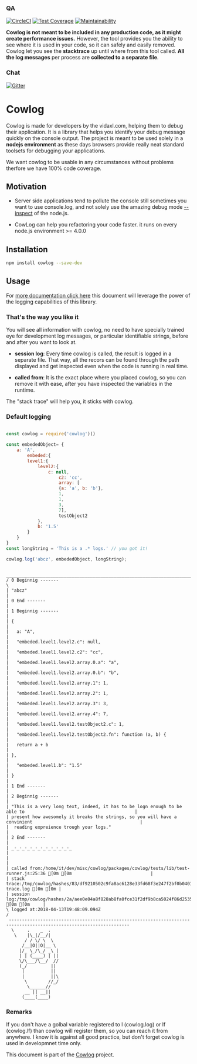 <!--- destination qa rewrite begin -->
### QA
[![CircleCI](https://circleci.com/gh/vidaxl-com/cowlog/tree/master.svg?style=svg)](https://circleci.com/gh/vidaxl-com/cowlog/tree/master)
[![Test Coverage](https://api.codeclimate.com/v1/badges/d3fce811aecbe5c73ffb/test_coverage)](https://codeclimate.com/github/vidaxl-com/cowlog/test_coverage)
[![Maintainability](https://api.codeclimate.com/v1/badges/d3fce811aecbe5c73ffb/maintainability)](https://codeclimate.com/github/vidaxl-com/cowlog/maintainability)
<!--- 
[![Known Vulnerabilities](https://snyk.io/test/github/vidaxl-com/cowlog/badge.svg?targetFile=package.json)](https://snyk.io/test/github/vidaxl-com/cowlog?targetFile=package.json)
[![FOSSA Status](https://app.fossa.io/api/projects/git%2Bgithub.com%2Fvidaxl-com%2Fcowlog.svg?type=shield)](https://app.fossa.io/projects/git%2Bgithub.com%2Fvidaxl-com%2Fcowlog?ref=badge_shield)
[![Greenkeeper badge](https://badges.greenkeeper.io/vidaxl-com/cowlog.svg)](https://greenkeeper.io/)
-->
<!--- destination qa rewrite end -->

**Cowlog is not meant to be included in any production code, as it might create
performance issues.** 
However, the tool provides you the ability to see where it is used in your code,
so it can safely and easily removed. Cowlog let you see the **stacktrace** up until
where from this tool called. **All the log messages** per process are
**collected to a separate file**.
<!--- source chat rewrite begin -->
### Chat
[![Gitter](https://badges.gitter.im/Join%20Chat.svg)](https://gitter.im/cowlog/Lobby)
<!--- source chat rewrite end -->
# Cowlog

Cowlog is made for developers by the vidaxl.com, helping them to debug their
application. It is a library that helps you identify your debug message quickly
on the console output. The project is meant to be used solely in a
**nodejs environment** as these days browsers provide really neat standard
toolsets for debugging your applications.

We want cowlog to be usable in any circumstances without problems therfore we
have 100% code coverage.


## Motivation

- Server side applications tend to pollute the console still sometimes you want
to use console.log, and not solely use the amazing debug mode
[--inspect](https://nodejs.org/en/docs/inspector/)
of the node.js.

- CowLog can help you refactoring your code faster. it runs on every node.js
environment >= 4.0.0

## Installation
```bash
npm install cowlog --save-dev
```

## Usage
For [more documentation click here](./documentation/logging_functionality.md)
this document will leverage the power of the logging capabilities of this
library.

<!--- example begin -->
### That's the way you like it
You will see all information with cowlog, no need to have
specially trained eye for development log messages, or particular identifiable
strings, before and after you want to look at.

- **session log**: Every time cowlog is called, the result is logged in a
separate file. That way, all the recors can be found through the path displayed
and get inspected even when the code is running in real time.

- **called from**: It is the exact place where you placed cowlog, so you can
remove it with ease, after you have inspected the variables in the
runtime.

The "stack trace" will help you, it sticks with cowlog.

### Default logging

```javascript

const cowlog = require('cowlog')()

const embededObject= {
    a: 'A',
        embeded:{
        level1:{
            level2:{
                c: null,
                    c2: 'cc',
                    array: [
                    {a: 'a', b: 'b'},
                    1,
                    1,
                    3,
                    7],
                    testObject2
            },
            b: '1.5'
        }
    }
}
const longString = 'This is a .* logs.' // you got it!

cowlog.log('abcz', embededObject, longString);

```


```
 ____________________________________________________________________________________________________________________
/ 0 Beginnig -------                                                                                                 \
| "abcz"                                                                                                             |
| 0 End -------                                                                                                      |
| 1 Beginnig -------                                                                                                 |
| {                                                                                                                  |
|   a: "A",                                                                                                          |
|   "embeded.level1.level2.c": null,                                                                                 |
|   "embeded.level1.level2.c2": "cc",                                                                                |
|   "embeded.level1.level2.array.0.a": "a",                                                                          |
|   "embeded.level1.level2.array.0.b": "b",                                                                          |
|   "embeded.level1.level2.array.1": 1,                                                                              |
|   "embeded.level1.level2.array.2": 1,                                                                              |
|   "embeded.level1.level2.array.3": 3,                                                                              |
|   "embeded.level1.level2.array.4": 7,                                                                              |
|   "embeded.level1.level2.testObject2.c": 1,                                                                        |
|   "embeded.level1.level2.testObject2.fn": function (a, b) {                                                        |
|   return a + b                                                                                                     |
| },                                                                                                                 |
|   "embeded.level1.b": "1.5"                                                                                        |
| }                                                                                                                  |
| 1 End -------                                                                                                      |
| 2 Beginnig -------                                                                                                 |
| "This is a very long text, indeed, it has to be logn enough to be able to                                          |
| present how awesomely it breaks the strings, so you will have a convinient                                         |
|  reading expreience trough your logs."                                                                             |
| 2 End -------                                                                                                      |
| _-_-_-_-_-_-_-_-_-_-_-_                                                                                            |
|                                                                                                         |
| called from:/home/it/dev/misc/cowlog/packages/cowlog/tests/lib/test-runner.js:25:36 [0m [0m                              |
| stack trace:/tmp/cowlog/hashes/83/df9210502c9fa8ac6128e33fd68f3e247f2bf0b04011612b870e9b8eeb3c00_stack-trace.log [0m [0m |
| session log:/tmp/cowlog/hashes/2a/aee0e04a8f828ab8fa0fce31f2df9b8ca5024f86d25352fa437e53b95bb907_session.log [0m [0m     |
\ logged at:2018-04-13T19:48:09.094Z                                                                                 /
 --------------------------------------------------------------------------------------------------------------------
  \     .    _  .    
   \    |\_|/__/|    
       / / \/ \  \  
      /__|O||O|__ \
     |/_ \_/\_/ _\ |  
     | | (____) | ||  
     \/\___/\__/  //
     (_/         ||
      |          ||
      |          ||\   
       \        //_/  
        \______//
       __ || __||
      (____(____)

```

<!--- example end -->

### Remarks

If you don't have a golbal variable registered to l (cowlog.log) or lf
(cowlog.lf) than cowlog will register them, so you can reach it from anywhere.
I know it is against all good practice, but don't forget cowlog is used in
developmnet time only.

<!--- source part of cowlog begin -->
This document is part of the [Cowlog](https://github.com/vidaxl-com/cowlog) project.
<!--- source part of cowlog end -->
